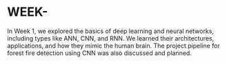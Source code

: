 # WEEK-
In Week 1, we explored the basics of deep learning and neural networks, including types like ANN, CNN, and RNN. We learned their architectures, applications, and how they mimic the human brain. The project pipeline for forest fire detection using CNN was also discussed and planned.
